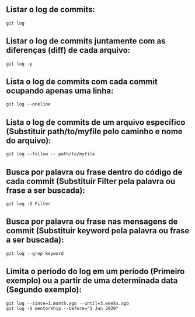 ## Listar o log de commits:
```git
git log
```

## Listar o log de commits juntamente com as diferenças (diff) de cada arquivo:
```git
git log -p
```

## Lista o log de commits com cada commit ocupando apenas uma linha:
```git
git log --oneline
```

## Lista o log de commits de um arquivo específico (Substituir path/to/myfile pelo caminho e nome do arquivo):
```git
git log --follow -- path/to/myfile
```

## Busca por palavra ou frase dentro do código de cada commit (Substituir Filter pela palavra ou frase a ser buscada):
```git
git log -S Filter
```

## Busca por palavra ou frase nas mensagens de commit (Substituir keyword pela palavra ou frase a ser buscada):
```git
git log --grep keyword
```

## Limita o periodo do log em um período (Primeiro exemplo) ou a partir de uma determinada data (Segundo exemplo):
```git
git log --since=1.month.ago --until=3.weeks.ago
git log -S mentorship --before="1 Jan 2020"
```
